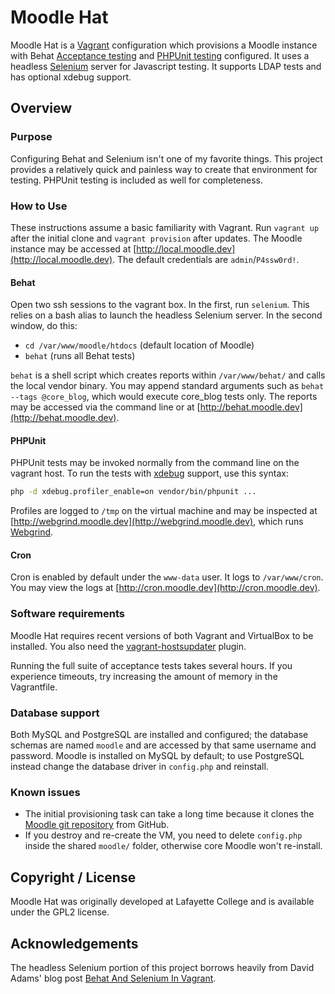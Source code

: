 # Moodle Hat

Moodle Hat is a [Vagrant](http://vagrantup.com) configuration which provisions a Moodle instance with Behat [Acceptance testing](https://docs.moodle.org/dev/Acceptance_testing) and [PHPUnit testing](https://docs.moodle.org/dev/PHPUnit) configured. It uses a headless [Selenium](http://www.seleniumhq.org/) server for Javascript testing. It supports LDAP tests and has optional xdebug support.

## Overview

### Purpose

Configuring Behat and Selenium isn't one of my favorite things. This project provides a relatively quick and painless way to create that environment for testing. PHPUnit testing is included as well for completeness.

### How to Use

These instructions assume a basic familiarity with Vagrant. Run `vagrant up` after the initial clone and `vagrant provision` after updates. The Moodle instance may be accessed at [http://local.moodle.dev](http://local.moodle.dev). The default credentials are `admin`/`P4ssw0rd!`.

#### Behat

Open two ssh sessions to the vagrant box. In the first, run `selenium`. This relies on a bash alias to launch the headless Selenium server. In the second window, do this:

- `cd /var/www/moodle/htdocs` (default location of Moodle)
- `behat` (runs all Behat tests)

`behat` is a shell script which creates reports within `/var/www/behat/` and calls the local vendor binary. You may append standard arguments such as `behat --tags @core_blog`, which would execute core_blog tests only. The reports may be accessed via the command line or at [http://behat.moodle.dev](http://behat.moodle.dev).

#### PHPUnit

PHPUnit tests may be invoked normally from the command line on the vagrant host. To run the tests with [xdebug](https://docs.moodle.org/dev/Profiling_PHP) support, use this syntax:

```bash
php -d xdebug.profiler_enable=on vendor/bin/phpunit ...
```

Profiles are logged to `/tmp` on the virtual machine and may be inspected at [http://webgrind.moodle.dev](http://webgrind.moodle.dev), which runs [Webgrind](https://github.com/jokkedk/webgrind).

#### Cron

Cron is enabled by default under the `www-data` user. It logs to `/var/www/cron`. You may view the logs at [http://cron.moodle.dev](http://cron.moodle.dev).

### Software requirements

Moodle Hat requires recent versions of both Vagrant and VirtualBox to be installed. You also need the [vagrant-hostsupdater](https://github.com/cogitatio/vagrant-hostsupdater) plugin.

Running the full suite of acceptance tests takes several hours. If you experience timeouts, try increasing the amount of memory in the Vagrantfile.

### Database support

Both MySQL and PostgreSQL are installed and configured; the database schemas are named `moodle` and are accessed by that same username and password. Moodle is installed on MySQL by default; to use PostgreSQL instead change the database driver in `config.php` and reinstall.

### Known issues

- The initial provisioning task can take a long time because it clones the [Moodle git repository](https://github.com/moodle/moodle) from GitHub.
- If you destroy and re-create the VM, you need to delete `config.php` inside the shared `moodle/` folder, otherwise core Moodle won't re-install.

## Copyright / License

Moodle Hat was originally developed at Lafayette College and is available under the GPL2 license.

## Acknowledgements

The headless Selenium portion of this project borrows heavily from David Adams' blog post [Behat And Selenium In Vagrant](http://programmingarehard.com/2014/03/17/behat-and-selenium-in-vagrant.html).
